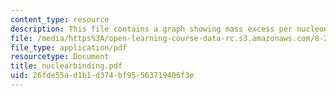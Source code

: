 ```yaml
---
content_type: resource
description: This file contains a graph showing mass excess per nucleon.
file: /media/https%3A/open-learning-course-data-rc.s3.amazonaws.com/8-282j-introduction-to-astronomy-spring-2006/26fde55ad1b1d374bf95563719406f3e_nuclearbinding.pdf
file_type: application/pdf
resourcetype: Document
title: nuclearbinding.pdf
uid: 26fde55a-d1b1-d374-bf95-563719406f3e
---
```

